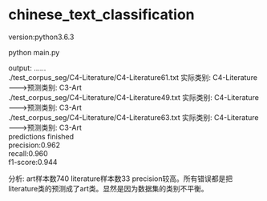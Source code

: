 # chinese_text_classification

version:python3.6.3

python main.py

output: 
...... </br>
./test_corpus_seg/C4-Literature/C4-Literature61.txt 实际类别: C4-Literature --->预测类别: C3-Art  </br>
./test_corpus_seg/C4-Literature/C4-Literature49.txt 实际类别: C4-Literature --->预测类别: C3-Art  </br>
./test_corpus_seg/C4-Literature/C4-Literature63.txt 实际类别: C4-Literature --->预测类别: C3-Art  </br>
predictions finished </br>
precision:0.962 </br>
recall:0.960 </br>
f1-score:0.944 </br>

分析: 
art样本数740
literature样本数33
precision较高。所有错误都是把literature类的预测成了art类。显然是因为数据集的类别不平衡。

